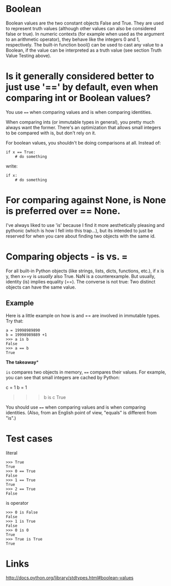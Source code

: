 # Boolean 

Boolean values are the two constant objects False and True. They are used to represent truth values (although other values can also be considered false or true). In numeric contexts (for example when used as the argument to an arithmetic operator), they behave like the integers 0 and 1, respectively. The built-in function bool() can be used to cast any value to a Boolean, if the value can be interpreted as a truth value (see section Truth Value Testing above).

# Is it generally considered better to just use '==' by default, even when comparing int or Boolean values?

You use `==` when comparing values and is when comparing identities.

When comparing ints (or immutable types in general), you pretty much always want the former. There's an optimization that allows small integers to be compared with is, but don't rely on it.

For boolean values, you shouldn't be doing comparisons at all. Instead of:

```
if x == True:
    # do something
```

write:

```
if x:
    # do something
```

# For comparing against None, is None is preferred over == None.

I've always liked to use 'is' because I find it more aesthetically pleasing and pythonic (which is how I fell into this trap...), but its intended to just be reserved for when you care about finding two objects with the same id.

# Comparing objects - is vs. =

For all built-in Python objects (like strings, lists, dicts, functions, etc.), if x is y, then x==y is *usually* also True. NaN is a counterexample. But usually, identity (is) implies equality (==). The converse is not true: Two distinct objects can have the same value. 

## Example

Here is a little example on how is and == are involved in immutable types. Try that:

```
a = 19998989890
b = 19998989889 +1
>>> a is b
False
>>> a == b
True
```

**The takeaway***

`is` compares two objects in memory, `==` compares their values. For example, you can see that small integers are cached by Python:

c = 1
b = 1
>>> b is c
True

You should use `==` when comparing values and is when comparing identities. (Also, from an English point of view, "equals" is different from "is".)

# Test cases

literal
```
>>> True
True
>>> 0 == True
False
>>> 1 == True
True
>>> 2 == True
False
```

is operator
```
>>> 0 is False
False
>>> 1 is True
False
>>> 0 is 0
True
>>> True is True
True
```

# Links

http://docs.python.org/library/stdtypes.html#boolean-values
